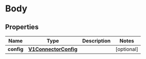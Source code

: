 
# Body

## Properties
Name | Type | Description | Notes
------------ | ------------- | ------------- | -------------
**config** | [**V1ConnectorConfig**](V1ConnectorConfig.md) |  |  [optional]



